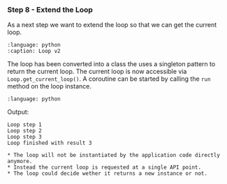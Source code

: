 ### Step 8 - Extend the Loop

As a next step we want to extend the loop so that we can get the current loop.

```{literalinclude} loop.py
:language: python
:caption: Loop v2
```

The loop has been converted into a class the uses a singleton pattern to return
the current loop. The current loop is now accessible via `Loop.get_current_loop()`.
A coroutine can be started by calling the `run` method on the loop instance.

```{literalinclude} step8.py
:language: python
```

Output:
```
Loop step 1
Loop step 2
Loop step 3
Loop finished with result 3
```

```{admonition} Summary
* The loop will not be instantiated by the application code directly anymore.
* Instead the current loop is requested at a single API point.
* The loop could decide wether it returns a new instance or not.
```
